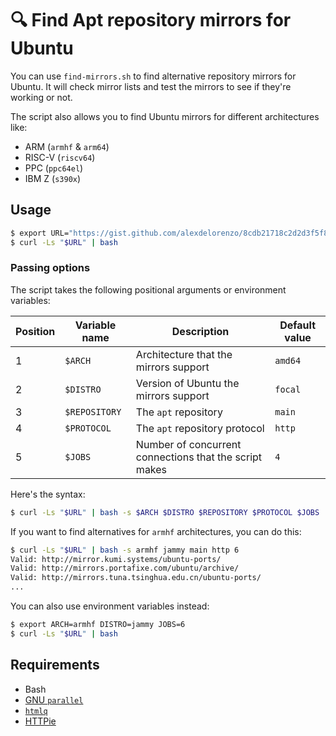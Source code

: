 # 🔍 Find Apt repository mirrors for Ubuntu
You can use `find-mirrors.sh` to find alternative repository mirrors for Ubuntu. It will check mirror lists and test the mirrors to see if they're working or not.

The script also allows you to find Ubuntu mirrors for different architectures like:
 - ARM (`armhf` & `arm64`)
 - RISC-V (`riscv64`)
 - PPC (`ppc64el`)
 - IBM Z (`s390x`)

## Usage
```bash
$ export URL="https://gist.github.com/alexdelorenzo/8cdb21718c2d2d3f5f8beaad0bf6c843/raw"
$ curl -Ls "$URL" | bash
```

### Passing options
The script takes the following positional arguments or environment variables:


| Position | Variable name | Description | Default value |
| --|------|-------------|-------- |
| 1 | `$ARCH` | Architecture that the mirrors support | `amd64` |
| 2 | `$DISTRO` | Version of Ubuntu the mirrors support | `focal` |
| 3 | `$REPOSITORY` | The `apt` repository | `main` |
| 4 | `$PROTOCOL` | The `apt` repository protocol | `http` |
| 5 | `$JOBS` | Number of concurrent connections that the script makes | `4` |


Here's the syntax:
```bash
$ curl -Ls "$URL" | bash -s $ARCH $DISTRO $REPOSITORY $PROTOCOL $JOBS
```

If you want to find alternatives for `armhf` architectures, you can do this:
```bash
$ curl -Ls "$URL" | bash -s armhf jammy main http 6
Valid: http://mirror.kumi.systems/ubuntu-ports/
Valid: http://mirrors.portafixe.com/ubuntu/archive/
Valid: http://mirrors.tuna.tsinghua.edu.cn/ubuntu-ports/
...
```

You can also use environment variables instead:
```bash
$ export ARCH=armhf DISTRO=jammy JOBS=6
$ curl -Ls "$URL" | bash
```

## Requirements
 - Bash
 - [GNU `parallel`](https://www.gnu.org/software/parallel/)
 - [`htmlq`](https://github.com/mgdm/htmlq)
 - [HTTPie](https://github.com/httpie/httpie)
